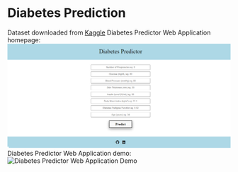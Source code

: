 # Diabetes Prediction
Dataset downloaded from [Kaggle](https://www.kaggle.com/edubrq/diabetes)
Diabetes Predictor Web Application homepage:
![Diabetes Predictor Web Application homepage](readme_resources/diabetes_predictor_homepage.png)
Diabetes Predictor Web Application demo:
![Diabetes Predictor Web Application Demo](readme_resources/diabetes_predictor_demo.gif)
